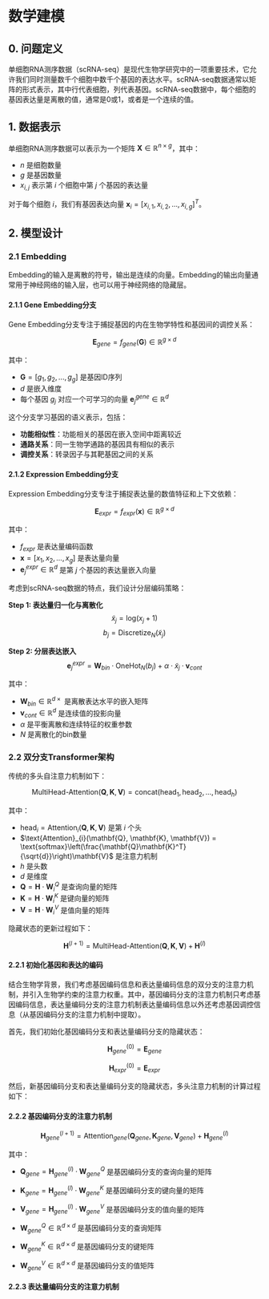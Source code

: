 # 数学建模

## 0. 问题定义

单细胞RNA测序数据（scRNA-seq）是现代生物学研究中的一项重要技术，它允许我们同时测量数千个细胞中数千个基因的表达水平。scRNA-seq数据通常以矩阵的形式表示，其中行代表细胞，列代表基因。scRNA-seq数据中，每个细胞的基因表达量是离散的值，通常是0或1，或者是一个连续的值。

## 1. 数据表示

单细胞RNA测序数据可以表示为一个矩阵 $\mathbf{X} \in \mathbb{R}^{n \times g}$，其中：
- $n$ 是细胞数量
- $g$ 是基因数量  
- $x_{i,j}$ 表示第 $i$ 个细胞中第 $j$ 个基因的表达量

对于每个细胞 $i$，我们有基因表达向量 $\mathbf{x}_i = [x_{i,1}, x_{i,2}, ..., x_{i,g}]^T$。

## 2. 模型设计

### 2.1 Embedding

Embedding的输入是离散的符号，输出是连续的向量。Embedding的输出向量通常用于神经网络的输入层，也可以用于神经网络的隐藏层。

#### 2.1.1 Gene Embedding分支

Gene Embedding分支专注于捕捉基因的内在生物学特性和基因间的调控关系：

$$\mathbf{E}_{gene} = f_{gene}(\mathbf{G}) \in \mathbb{R}^{g \times d}$$

其中：
- $\mathbf{G} = [g_1, g_2, ..., g_g]$ 是基因ID序列
- $d$ 是嵌入维度
- 每个基因 $g_j$ 对应一个可学习的向量 $\mathbf{e}^{gene}_{j} \in \mathbb{R}^d$

这个分支学习基因的语义表示，包括：
- **功能相似性**：功能相关的基因在嵌入空间中距离较近
- **通路关系**：同一生物学通路的基因具有相似的表示
- **调控关系**：转录因子与其靶基因之间的关系

#### 2.1.2 Expression Embedding分支

Expression Embedding分支专注于捕捉表达量的数值特征和上下文依赖：

$$\mathbf{E}_{expr} = f_{expr}(\mathbf{x}) \in \mathbb{R}^{g \times d}$$

其中：
- $f_{expr}$ 是表达量编码函数
- $\mathbf{x} = [x_1, x_2, ..., x_g]$ 是表达量向量
- $\mathbf{e}^{expr}_{j} \in \mathbb{R}^d$ 是第 $j$ 个基因的表达量嵌入向量

考虑到scRNA-seq数据的特点，我们设计分层编码策略：

**Step 1: 表达量归一化与离散化**
$$\tilde{x}_{j} = \text{log}(x_{j} + 1)$$
$$b_{j} = \text{Discretize}_{N}(\tilde{x}_{j})$$

**Step 2: 分层表达嵌入**
$$\mathbf{e}^{expr}_{j} = \mathbf{W}_{bin} \cdot \text{OneHot}_{N}(b_{j}) + \alpha \cdot \tilde{x}_{j} \cdot \mathbf{v}_{cont}$$

其中：
- $\mathbf{W}_{bin} \in \mathbb{R}^{d \times \text{}}$ 是离散表达水平的嵌入矩阵
- $\mathbf{v}_{cont} \in \mathbb{R}^d$ 是连续值的投影向量
- $\alpha$ 是平衡离散和连续特征的权重参数
- $N$ 是离散化的bin数量

### 2.2 双分支Transformer架构

传统的多头自注意力机制如下：

$$\text{MultiHead-Attention}(\mathbf{Q}, \mathbf{K}, \mathbf{V}) = \text{concat}(\text{head}_1, \text{head}_2, ..., \text{head}_h)$$

其中：
- $\text{head}_i = \text{Attention}_{i}(\mathbf{Q}, \mathbf{K}, \mathbf{V})$ 是第 $i$ 个头
- $\text{Attention}_{i}(\mathbf{Q}, \mathbf{K}, \mathbf{V}) = \text{softmax}\left(\frac{\mathbf{Q}\mathbf{K}^T}{\sqrt{d}}\right)\mathbf{V}$ 是注意力机制
- $h$ 是头数
- $d$ 是维度
- $\mathbf{Q} = \mathbf{H} \cdot \mathbf{W}^{Q}_{i}$ 是查询向量的矩阵
- $\mathbf{K} = \mathbf{H} \cdot \mathbf{W}^{K}_{i}$ 是键向量的矩阵
- $\mathbf{V} = \mathbf{H} \cdot \mathbf{W}^{V}_{i}$ 是值向量的矩阵 

隐藏状态的更新过程如下：

$$\mathbf{H}^{(l+1)} = \text{MultiHead-Attention}(\mathbf{Q}, \mathbf{K}, \mathbf{V}) + \mathbf{H}^{(l)}$$


#### 2.2.1 初始化基因和表达的编码

结合生物学背景，我们考虑基因编码信息和表达量编码信息的双分支的注意力机制，并引入生物学约束的注意力权重。其中，基因编码分支的注意力机制只考虑基因编码信息，表达量编码分支的注意力机制表达量编码信息以外还考虑基因调控信息（从基因编码分支的注意力机制中提取）。

首先，我们初始化基因编码分支和表达量编码分支的隐藏状态：

$$\mathbf{H}_{gene}^{(0)} = \mathbf{E}_{gene}$$ 

$$\mathbf{H}_{expr}^{(0)} = \mathbf{E}_{expr}$$

然后，新基因编码分支和表达量编码分支的隐藏状态，多头注意力机制的计算过程如下：

#### 2.2.2 基因编码分支的注意力机制

$$\mathbf{H}_{gene}^{(l+1)} = \text{Attention}_{gene}(\mathbf{Q}_{gene}, \mathbf{K}_{gene}, \mathbf{V}_{gene}) + \mathbf{H}_{gene}^{(l)}$$

其中：
- $\mathbf{Q}_{gene} = \mathbf{H}_{gene}^{(l)} \cdot \mathbf{W}^{Q}_{gene}$ 是基因编码分支的查询向量的矩阵
- $\mathbf{K}_{gene} = \mathbf{H}_{gene}^{(l)} \cdot \mathbf{W}^{K}_{gene}$ 是基因编码分支的键向量的矩阵
- $\mathbf{V}_{gene} = \mathbf{H}_{gene}^{(l)} \cdot \mathbf{W}^{V}_{gene}$ 是基因编码分支的值向量的矩阵

- $\mathbf{W}^{Q}_{gene} \in \mathbb{R}^{d \times d}$ 是基因编码分支的查询矩阵
- $\mathbf{W}^{K}_{gene} \in \mathbb{R}^{d \times d}$ 是基因编码分支的键矩阵
- $\mathbf{W}^{V}_{gene} \in \mathbb{R}^{d \times d}$ 是基因编码分支的值矩阵


#### 2.2.3 表达量编码分支的注意力机制